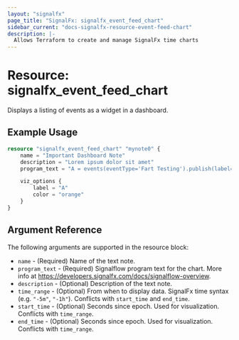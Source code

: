 ```yaml
---
layout: "signalfx"
page_title: "SignalFx: signalfx_event_feed_chart"
sidebar_current: "docs-signalfx-resource-event-feed-chart"
description: |-
  Allows Terraform to create and manage SignalFx time charts
---
```


# Resource: signalfx_event_feed_chart

Displays a listing of events as a widget in a dashboard.

## Example Usage

```terraform
resource "signalfx_event_feed_chart" "mynote0" {
    name = "Important Dashboard Note"
    description = "Lorem ipsum dolor sit amet"
    program_text = "A = events(eventType='Fart Testing').publish(label='A')"

    viz_options {
        label = "A"
        color = "orange"
    }
}
```

## Argument Reference

The following arguments are supported in the resource block:

* `name` - (Required) Name of the text note.
* `program_text` - (Required) Signalflow program text for the chart. More info at <https://developers.signalfx.com/docs/signalflow-overview>.
* `description` - (Optional) Description of the text note.
* `time_range` - (Optional) From when to display data. SignalFx time syntax (e.g. `"-5m"`, `"-1h"`). Conflicts with `start_time` and `end_time`.
* `start_time` - (Optional) Seconds since epoch. Used for visualization. Conflicts with `time_range`.
* `end_time` - (Optional) Seconds since epoch. Used for visualization. Conflicts with `time_range`.
